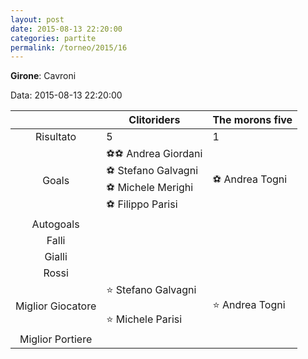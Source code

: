 ```yaml
---
layout: post
date: 2015-08-13 22:20:00
categories: partite
permalink: /torneo/2015/16
---
```

**Girone**: Cavroni

Data: 2015-08-13 22:20:00

| | Clitoriders | The morons five |
|:-----:|-----|-----|
Risultato|5|1
Goals|⚽⚽ Andrea Giordani<br/>⚽ Stefano Galvagni<br/>⚽ Michele Merighi<br/>⚽ Filippo Parisi|⚽ Andrea Togni<br/>
Autogoals||
Falli||
Gialli||
Rossi||
Miglior Giocatore|⭐ Stefano Galvagni<br/><br/>⭐ Michele Parisi<br/>|⭐ Andrea Togni<br/>
Miglior Portiere||